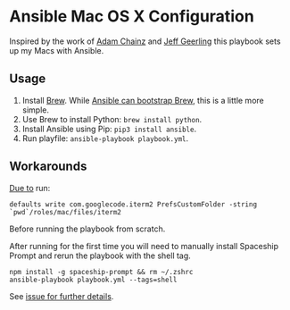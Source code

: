 # Ansible Mac OS X Configuration

Inspired by the work of [Adam Chainz](https://github.com/adamchainz/mac-ansible) and [Jeff Geerling](https://github.com/geerlingguy/mac-dev-playbook) this playbook sets up my Macs with Ansible.

## Usage

1. Install [Brew](https://brew.sh). While [Ansible can bootstrap Brew](https://github.com/geerlingguy/ansible-role-homebrew), this is a little more simple.
2. Use Brew to install Python: `brew install python`.
3. Install Ansible using Pip: `pip3 install ansible`.
4. Run playfile: `ansible-playbook playbook.yml`.

## Workarounds

[Due to](https://github.com/adamchainz/mac-ansible/issues/2) run:

```
defaults write com.googlecode.iterm2 PrefsCustomFolder -string `pwd`/roles/mac/files/iterm2
```

Before running the playbook from scratch.

After running for the first time you will need to manually install Spaceship Prompt and rerun the playbook with the shell tag.

```
npm install -g spaceship-prompt && rm ~/.zshrc
ansible-playbook playbook.yml --tags=shell
```

See [issue for further details](https://github.com/conatus/mac-ansible/issues/4).


